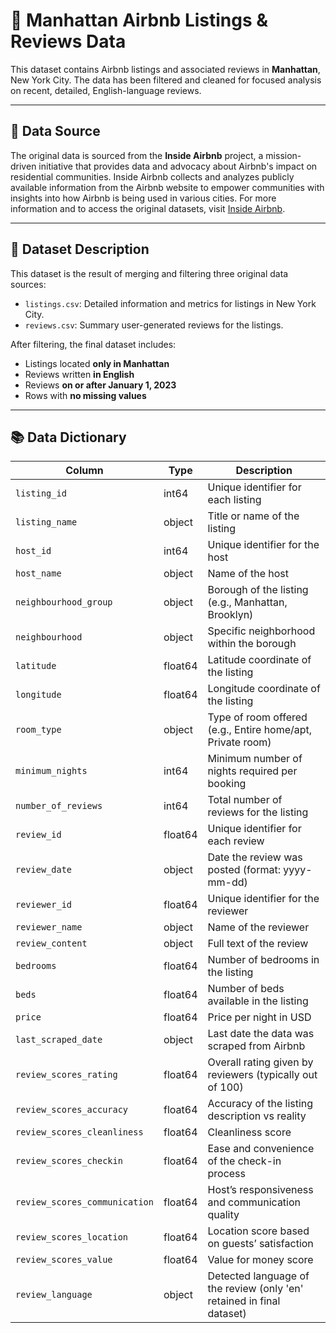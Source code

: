 # 🗽 Manhattan Airbnb Listings & Reviews Data

This dataset contains Airbnb listings and associated reviews in **Manhattan**, New York City. The data has been filtered and cleaned for focused analysis on recent, detailed, English-language reviews.

---

## 📌 Data Source

The original data is sourced from the **Inside Airbnb** project, a mission-driven initiative that provides data and advocacy about Airbnb's impact on residential communities. Inside Airbnb collects and analyzes publicly available information from the Airbnb website to empower communities with insights into how Airbnb is being used in various cities. For more information and to access the original datasets, visit [Inside Airbnb](https://insideairbnb.com/).

---

## 📁 Dataset Description

This dataset is the result of merging and filtering three original data sources:

- `listings.csv`: Detailed  information and metrics for listings in New York City. 
- `reviews.csv`: Summary user-generated reviews for the listings.

After filtering, the final dataset includes:

- Listings located **only in Manhattan**
- Reviews written **in English**
- Reviews **on or after January 1, 2023**
- Rows with **no missing values**

---

## 📚 Data Dictionary

| Column                         | Type     | Description                                                                 |
|--------------------------------|----------|-----------------------------------------------------------------------------|
| `listing_id`                   | int64    | Unique identifier for each listing                                          |
| `listing_name`                 | object   | Title or name of the listing                                                |
| `host_id`                      | int64    | Unique identifier for the host                                              |
| `host_name`                    | object   | Name of the host                                                            |
| `neighbourhood_group`         | object   | Borough of the listing (e.g., Manhattan, Brooklyn)                         |
| `neighbourhood`               | object   | Specific neighborhood within the borough                                    |
| `latitude`                    | float64  | Latitude coordinate of the listing                                          |
| `longitude`                   | float64  | Longitude coordinate of the listing                                         |
| `room_type`                   | object   | Type of room offered (e.g., Entire home/apt, Private room)                 |
| `minimum_nights`              | int64    | Minimum number of nights required per booking                              |
| `number_of_reviews`           | int64    | Total number of reviews for the listing                                     |
| `review_id`                   | float64  | Unique identifier for each review                                           |
| `review_date`                 | object   | Date the review was posted (format: yyyy-mm-dd)                            |
| `reviewer_id`                 | float64  | Unique identifier for the reviewer                                          |
| `reviewer_name`               | object   | Name of the reviewer                                                        |
| `review_content`              | object   | Full text of the review                                                     |
| `bedrooms`                    | float64  | Number of bedrooms in the listing                                           |
| `beds`                        | float64  | Number of beds available in the listing                                     |
| `price`                       | float64  | Price per night in USD                                                      |
| `last_scraped_date`          | object   | Last date the data was scraped from Airbnb                                 |
| `review_scores_rating`        | float64  | Overall rating given by reviewers (typically out of 100)                   |
| `review_scores_accuracy`      | float64  | Accuracy of the listing description vs reality                              |
| `review_scores_cleanliness`   | float64  | Cleanliness score                                                           |
| `review_scores_checkin`       | float64  | Ease and convenience of the check-in process                                |
| `review_scores_communication` | float64  | Host’s responsiveness and communication quality                             |
| `review_scores_location`      | float64  | Location score based on guests’ satisfaction                                |
| `review_scores_value`         | float64  | Value for money score                                                       |
| `review_language`             | object   | Detected language of the review (only 'en' retained in final dataset)       |
